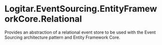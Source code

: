 # Logitar.EventSourcing.EntityFrameworkCore.Relational

Provides an abstraction of a relational event store to be used with the Event Sourcing architecture pattern and Entity Framework Core.
